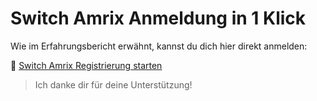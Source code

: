 # Switch Amrix Anmeldung in 1 Klick

Wie im Erfahrungsbericht erwähnt, kannst du dich hier direkt anmelden:

🔗 [Switch Amrix Registrierung starten](https://tinyurl.com/ttmp3w5c)

> Ich danke dir für deine Unterstützung!
